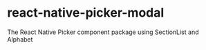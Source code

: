 # react-native-picker-modal
The React Native Picker component package using SectionList and Alphabet
